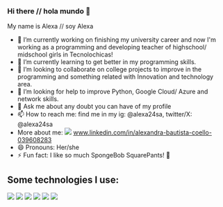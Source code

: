 ### Hi there // hola mundo 👋
My name is Alexa // soy Alexa

- 🔭 I’m currently working on finishing my university career and now I'm working as a programming and developing teacher of highschool/ midschool girls in Tecnolochicas!
- 🌱 I’m currently learning to get better in my programming skills.
- 👯 I’m looking to collaborate on college projects to improve in the programming and something related with Innovation and technology area.
- 🤔 I’m looking for help to improve Python, Google Cloud/ Azure and network skills.
- 💬 Ask me about any doubt you can have of my profile
- 📫 How to reach me: find me in my ig: @alexa24sa, twitter/X: @alexa24sa
- More about me: <img src="https://img.shields.io/badge/LinkedIn-0077B5?style=for-the-badge&logo=linkedin&logoColor=white" /> www.linkedin.com/in/alexandra-bautista-coello-039608283 
- 😄 Pronouns: Her/she
- ⚡ Fun fact: I like so much SpongeBob SquarePants! 🧽

## Some technologies I use:
<img src="https://img.shields.io/badge/HTML5-E34F26?style=for-the-badge&logo=html5&logoColor=white" />
<img src="https://img.shields.io/badge/C-00599C?style=for-the-badge&logo=c&logoColor=white" />
<img src="https://img.shields.io/badge/JavaScript-323330?style=for-the-badge&logo=javascript&logoColor=F7DF1E" />
<img src="https://img.shields.io/badge/CSS3-1572B6?style=for-the-badge&logo=css3&logoColor=white" />
<img src="https://img.shields.io/badge/Scratch-4D97FF?style=for-the-badge&logo=Scratch&logoColor=white" />
<img src="https://img.shields.io/badge/GitHub-100000?style=for-the-badge&logo=github&logoColor=white" />

